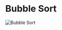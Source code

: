 # Bubble Sort
![Bubble Sort](https://upload.wikimedia.org/wikipedia/commons/c/c8/Bubble-sort-example-300px.gif)
